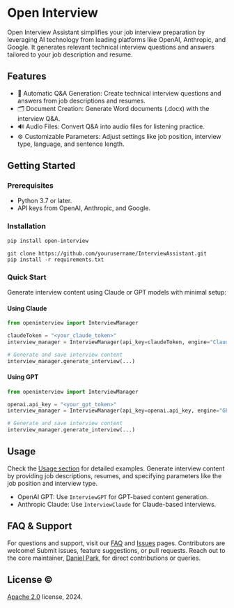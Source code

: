 
# Open Interview

Open Interview Assistant simplifies your job interview preparation by leveraging AI technology from leading platforms like OpenAI, Anthropic, and Google. It generates relevant technical interview questions and answers tailored to your job description and resume.

## Features

- 📄 Automatic Q&A Generation: Create technical interview questions and answers from job descriptions and resumes.
- 🗂 Document Creation: Generate Word documents (.docx) with the interview Q&A.
- 🔊 Audio Files: Convert Q&A into audio files for listening practice.
- ⚙️ Customizable Parameters: Adjust settings like job position, interview type, language, and sentence length.

## Getting Started

### Prerequisites

- Python 3.7 or later.
- API keys from OpenAI, Anthropic, and Google.


### Installation

```bash
pip install open-interview
```
```
git clone https://github.com/yourusername/InterviewAssistant.git
pip install -r requirements.txt
```

### Quick Start

Generate interview content using Claude or GPT models with minimal setup:

#### Using Claude

```python
from openinterview import InterviewManager

claudeToken = "<your_claude_token>"
interview_manager = InterviewManager(api_key=claudeToken, engine="Claude")

# Generate and save interview content
interview_manager.generate_interview(...)
```

#### Using GPT

```python
from openinterview import InterviewManager

openai.api_key = "<your_gpt_token>"
interview_manager = InterviewManager(api_key=openai.api_key, engine="GPT")

# Generate and save interview content
interview_manager.generate_interview(...)
```

## Usage

Check the [Usage section](#usage) for detailed examples. Generate interview content by providing job descriptions, resumes, and specifying parameters like the job position and interview type.

- OpenAI GPT: Use `InterviewGPT` for GPT-based content generation.
- Anthropic Claude: Use `InterviewClaude` for Claude-based interviews.



## FAQ & Support

For questions and support, visit our [FAQ](https://github.com/dsdanielpark/open-interview/blob/main/documents/README_FAQ.md) and [Issues](https://github.com/dsdanielpark/open-interview/issues) pages. Contributors are welcome! Submit issues, feature suggestions, or pull requests.
Reach out to the core maintainer, [Daniel Park](https://github.com/DSDanielPark), for direct contributions or queries.


## License ©️ 
[Apache 2.0](https://opensource.org/license/apache-2-0) license, 2024. 


